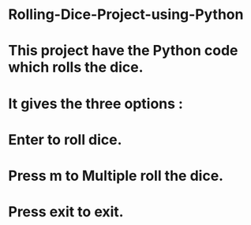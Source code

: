 # Rolling-Dice-Project-using-Python
# This project have the Python code which rolls the dice.
# It gives the three options :
# Enter to roll dice.
# Press m to Multiple roll the dice.
# Press exit to exit.
